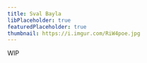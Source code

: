 ```yaml
---
title: Sval Bayla
libPlaceholder: true
featuredPlaceholder: true
thumbnail: https://i.imgur.com/RiW4poe.jpg
---
```


WIP
